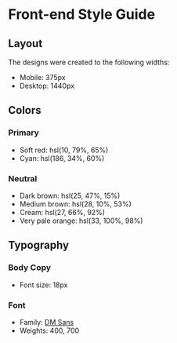 
# Front-end Style Guide

## Layout

The designs were created to the following widths:

- Mobile: 375px
- Desktop: 1440px

## Colors

### Primary

- Soft red: hsl(10, 79%, 65%)
- Cyan: hsl(186, 34%, 60%)

### Neutral

- Dark brown: hsl(25, 47%, 15%)
- Medium brown: hsl(28, 10%, 53%)
- Cream: hsl(27, 66%, 92%)
- Very pale orange: hsl(33, 100%, 98%)

## Typography

### Body Copy

- Font size: 18px

### Font

- Family: [DM Sans](https://fonts.google.com/specimen/DM+Sans)
- Weights: 400, 700
